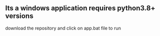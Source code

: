 ## Its a windows application requires python3.8+ versions

download the repository and click on app.bat file to run
